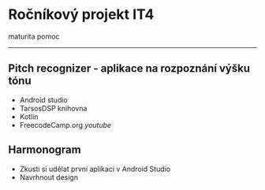 # Ročníkový projekt IT4
maturita pomoc

------------------------------------------------------------
## Pitch recognizer - aplikace na rozpoznání výšku tónu

- Android studio
- TarsosDSP knihovna
- Kotlin
- FreecodeCamp.org *youtube*

## Harmonogram

- Zkusti si udělat první aplikaci v Android Studio
- Navrhnout design
